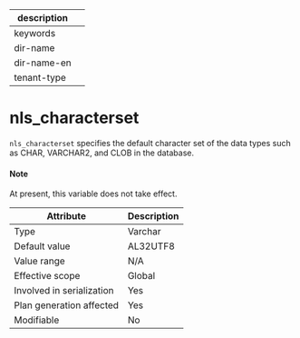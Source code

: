 | description ||
|---|---|
| keywords ||
| dir-name ||
| dir-name-en ||
| tenant-type ||

# nls_characterset

`nls_characterset` specifies the default character set of the data types such as CHAR, VARCHAR2, and CLOB in the database.

<main id="notice" type='explain'>
    <h4>Note</h4>
    <p>At present, this variable does not take effect. </p>
</main>

| **Attribute** | **Description** |
|----------|-----------------------------------------------------------------------------------------------------------------------------------------------------------------|
| Type | Varchar |
| Default value | AL32UTF8 |
| Value range | N/A |
| Effective scope | Global |
| Involved in serialization | Yes |
| Plan generation affected | Yes |
| Modifiable | No |
